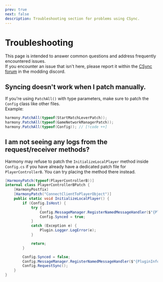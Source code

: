 ```yaml
---
prev: true
next: false
description: Troubleshooting section for problems using CSync.
---
```


# Troubleshooting

This page is intended to answer common questions and address frequently encountered issues.<br>
If you encounter an issue that isn't here, please report it within the [CSync forum](https://discord.com/channels/1168655651455639582/1199756974368227439) in the modding discord.

## Syncing doesn't work when I patch manually.

If you're using `PatchAll()` with type parameters, make sure to patch the `Config` class like other files.<br>
Example:

```cs
harmony.PatchAll(typeof(StartMatchLeverPatch));
harmony.PatchAll(typeof(GameNetworkManagerPatch));
harmony.PatchAll(typeof(Config)); // [!code ++]
```

## I am not seeing any logs from the request/receiver methods?

Harmony may refuse to patch the `InitializeLocalPlayer` method inside `Config.cs` if you have already have a dedicated patch file for `PlayerControllerB`. You can try placing the method there instead.

```cs
[HarmonyPatch(typeof(PlayerControllerB))]
internal class PlayerControllerBPatch {
    [HarmonyPostfix]
    [HarmonyPatch("ConnectClientToPlayerObject")]
    public static void InitializeLocalPlayer() {
        if (Config.IsHost) {
            try {
                Config.MessageManager.RegisterNamedMessageHandler($"{PluginInfo.PLUGIN_GUID}_OnRequestConfigSync", Config.OnRequestSync);
                Config.Synced = true;
            }
            catch (Exception e) {
                Plugin.Logger.LogError(e);
            }

            return;
        }

        Config.Synced = false;
        Config.MessageManager.RegisterNamedMessageHandler($"{PluginInfo.PLUGIN_GUID}_OnReceiveConfigSync", Config.OnReceiveSync);
        Config.RequestSync();
    }
}
```
